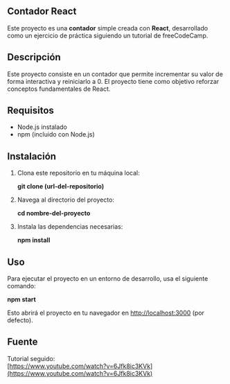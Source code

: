 ## Contador React
Este proyecto es una **contador** simple creada con **React**, desarrollado como un ejercicio de práctica siguiendo un tutorial de freeCodeCamp.

## Descripción
Este proyecto consiste en un contador que permite incrementar su valor de forma interactiva y reiniciarlo a 0. El proyecto tiene como objetivo reforzar conceptos fundamentales de React.

## Requisitos
- Node.js instalado
- npm (incluido con Node.js)

## Instalación
1. Clona este repositorio en tu máquina local:

   **git clone (url-del-repositorio)**

2. Navega al directorio del proyecto:

   **cd nombre-del-proyecto**

3. Instala las dependencias necesarias:

   **npm install**

## Uso
Para ejecutar el proyecto en un entorno de desarrollo, usa el siguiente comando:

**npm start**

Esto abrirá el proyecto en tu navegador en [http://localhost:3000](http://localhost:3000) (por defecto).

## Fuente
Tutorial seguido:  
[https://www.youtube.com/watch?v=6Jfk8ic3KVk](https://www.youtube.com/watch?v=6Jfk8ic3KVk)
